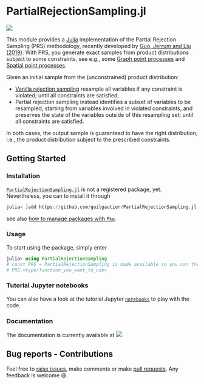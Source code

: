 # PartialRejectionSampling.jl

<!-- [![][docs-stable-img]][docs-stable-url]  -->
[![][docs-dev-img]][docs-dev-url]

This module provides a [Julia](https://julialang.org/) implementation of the Partial Rejection Sampling (PRS) methodology, recently developed by [Guo, Jerrum and Liu (2019)](https://guilgautier.github.io/PartialRejectionSampling.jl/dev/references/).
With PRS, you generate exact samples from product distributions subject to some constraints, see e.g., some [Graph point processes](@ref) and [Spatial point processes](@ref).

Given an initial sample from the (unconstrained) product distribution:

- [Vanilla rejection sampling](https://en.wikipedia.org/wiki/Rejection_sampling) resample all variables if any constraint is violated; until all constraints are satisfied,
- Partial rejection sampling instead identifies a subset of variables to be resampled, starting from variables involved in violated constraints, and preserves the state of the variables outside of this resampling set; until all constraints are satisfied.

In both cases, the output sample is guaranteed to have the right distribution, i.e., the product distribution subject to the prescribed constraints.

## Getting Started

### Installation

[`PartialRejectionSampling.jl`](https://github.com/guilgautier/PartialRejectionSampling.jl) is not a registered package, yet.
Nevertheless, you can to install it through

```julia
julia> ]add https://github.com/guilgautier/PartialRejectionSampling.jl
```

see also [how to manage packages with `Pkg`](https://julialang.github.io/Pkg.jl/stable/managing-packages/##Adding-packages-1).

### Usage

To start using the package, simply enter

```julia
julia> using PartialRejectionSampling
# const PRS = PartialRejectionSampling is made available so you can then use
# PRS.<type/function_you_want_to_use>
```

### Tutorial Jupyter notebooks

You can also have a look at the tutorial Jupyter [`notebooks`](https://github.com/guilgautier/PartialRejectionSampling.jl/blob/master/notebooks) to play with the code.

### Documentation

The documentation is currently available at [![][docs-dev-img]][docs-dev-url]

## Bug reports - Contributions

Feel free to [raise issues](https://github.com/guilgautier/PartialRejectionSampling.jl/issues), make comments or make [pull requests](https://github.com/guilgautier/PartialRejectionSampling.jl/pulls).
Any feedback is welcome :smiley:.

[docs-dev-img]: https://img.shields.io/badge/docs-dev-blue.svg
[docs-dev-url]: https://guilgautier.github.io/PartialRejectionSampling.jl/dev

[docs-stable-img]: https://img.shields.io/badge/docs-stable-blue.svg
[docs-stable-url]: https://guilgautier.github.io/PartialRejectionSampling.jl/stable
